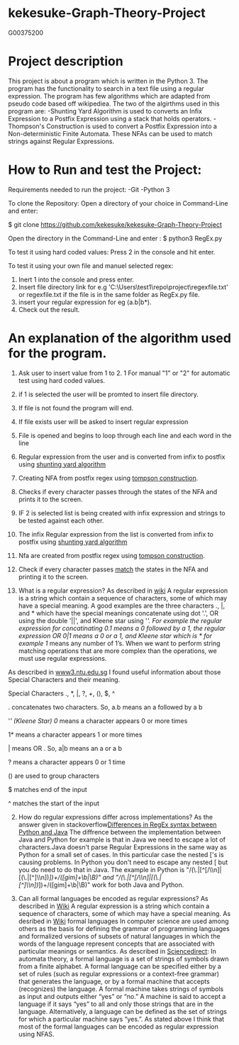 # kekesuke-Graph-Theory-Project
G00375200

# Project description
This project is about a program  which is written in the Python 3. The program has the functionality to search in a text file using a regular expression. The program has few algorithms which are adapted from pseudo code based off wikipediea. The two of the algirthms used in this program are: 
-Shunting Yard Algorithm is used to converts an Infix Expression to a Postfix Expression using a stack that holds operators.
-Thompson's Construction is used to convert a Postfix Expression into a Non-deterministic Finite Automata. These NFAs can be used to match strings against Regular Expressions.

# How to Run and test the Project:

Requirements needed to run the project:
-Git
-Python 3

To clone the Repository:
Open a directory of your choice in Command-Line and enter:

$ git clone https://github.com/kekesuke/kekesuke-Graph-Theory-Project

Open the directory in the Command-Line and enter :
$ python3 RegEx.py

To test it using hard coded values:
 Press 2 in the console and hit enter.

To test it using your own file and manuel selected regex:
 1. Inert 1 into the console and press enter.
 2. Insert file directory link for e.g  'C:\Users\test1\repo\project\regexfile.txt' or regexfile.txt if the file is in the same folder as RegEx.py file.
 3. insert your regular expression for eg (a.b|b*).
 4. Check out the result.


# An explanation of the algorithm used for the program.
1. Ask user to insert value from 1 to 2. 1 For manual "1" or "2" for automatic test using hard coded values.
2. if 1 is selected the user will be promted to insert file directory.
3. If file is not found the program will end.
3. If file exists user will be asked to insert regular expression
4. File is opened and begins to loop through each line and each word in the line
5. Regular expression from the user and is converted from infix to postfix using [shunting yard algorithm](https://web.microsoftstream.com/video/9ddadf79-1e30-46d9-b1b5-63070e6d7a10)
6. Creating NFA from postfix regex using [tompson construction](https://web.microsoftstream.com/video/4012d43a-bb46-4ceb-8aa9-2ae598539a32).
7. Checks if every character passes through the states of the NFA and prints it to the screen.
8. IF 2 is selected list is being created with infix expression and strings to be tested against each other.
9. The infix Regular expression from the list is converted from infix to postfix using [shunting yard algorithm](https://web.microsoftstream.com/video/9ddadf79-1e30-46d9-b1b5-63070e6d7a10)
10. Nfa are created from postfix regex using [tompson construction](https://web.microsoftstream.com/video/4012d43a-bb46-4ceb-8aa9-2ae598539a32).
11. Check if every character passes [match](https://web.microsoftstream.com/video/59770e5a-2fed-4575-a4eb-0fd691b77d54) the states in the NFA and printing it to the screen.


1. What is a regular expression?
As described in [wiki](https://en.wikipedia.org/wiki/Regular_expression) A regular expression is a string which contain a sequence of characters, some of which may have a special meaning. A good examples are the three characters ., |, and * which have the special meanings concatenate using dot '.', OR using the double '||', and Kleene star using '*'. For example the regular expression for concatinating 0.1 means a 0 followed by a 1, the regular expression OR 0|1 means a 0 or a 1, and Kleene star which is * for example 1* means any number of 1’s.
When we want to perform string matching operations that are more complex than the operations, we must use regular expressions.

As described in [www3.ntu.edu.sg](https://www3.ntu.edu.sg/home/ehchua/programming/howto/Regexe.html#:~:text=Special%20Regex%20Characters%3A%20These%20characters,E.g.%2C%20%5C.https://en.wikipedia.org/wiki/Regular_expression) I found useful information about those Special Characters and their meaning.

Special Characters
., *, |, ?, +, (), $, ^

. concatenates two characters. So, a.b means an a followed by a b

'*' (Kleene Star) 
0* means a character appears 0 or more times

1* means a character appears 1 or more times

| means OR . So, a|b means an a or a b

? means a character appears 0 or 1 time

() are used to group characters

$ matches end of the input

^ matches the start of the input

2. How do regular expressions differ across implementations?
As the answer given in stackoverflow[Differences in RegEx syntax between Python and Java](https://stackoverflow.com/questions/10492180/differences-in-regex-syntax-between-python-and-java#:~:text=The%20obvious%20difference%20b%2Fw,escape%20a%20lot%20of%20characters.&text=String%20regex%2C%20input%3B%20%2F%2F%20initialized,compile(%20regex%20).) The diffrence between the implementation  between Java and Python for example is that in Java we need to escape a lot of characters.Java doesn't parse Regular Expressions in the same way as Python for a small set of cases. In this particular case the nested ['s is causing problems. In Python you don't need to escape any nested [ but you do need to do that in Java. The example in Python is "/(\\.|[^[/\\\n]|\[(\\.|[^\]\\\n])*])+/([gim]+\b|\B)"
and "/(\\.|[^\[/\\\n]|\[(\\.|[^\]\\\n])*\])+/([gim]+\b|\B)" work for both Java and Python.

3. Can all formal languages be encoded as regular expressions?
As described in [Wiki](https://en.wikipedia.org/wiki/Regular_expression) A regular expression is a string which contain a sequence of characters, some of which may have a special meaning.
As desribed in [Wiki](https://en.wikipedia.org/wiki/Formal_language) formal languages In computer science are used among others as the basis for defining the grammar of programming languages and formalized versions of subsets of natural languages in which the words of the language represent concepts that are associated with particular meanings or semantics. As described in [Sciencedirect](https://www.sciencedirect.com/topics/computer-science/formal-language): In automata theory, a formal language is a set of strings of symbols drawn from a finite alphabet. A formal language can be specified either by a set of rules (such as regular expressions or a context-free grammar) that generates the language, or by a formal machine that accepts (recognizes) the language. A formal machine takes strings of symbols as input and outputs either “yes” or “no.” A machine is said to accept a language if it says “yes” to all and only those strings that are in the language. Alternatively, a language can be defined as the set of strings for which a particular machine says “yes.”.
As stated above I think that most of the formal languages can be encoded as regular expression using NFAS. 